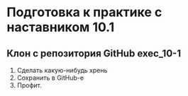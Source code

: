 # Подготовка к практике с наставником 10.1
## Клон с репозитория GitHub exec_10-1

1. Сделать какую-нибудь хрень
2. Сохранить в GitHub-е
3. Профит.
